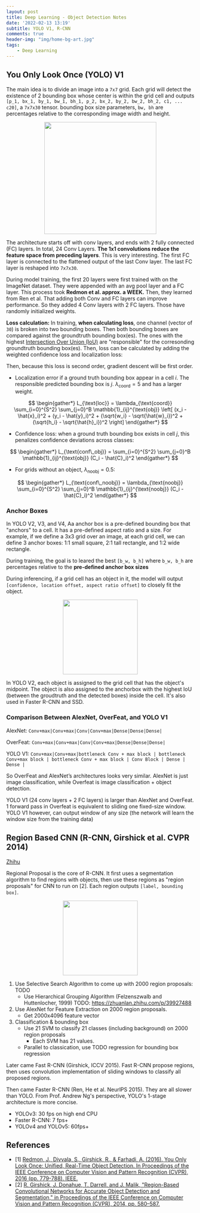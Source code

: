 ```yaml
---
layout: post
title: Deep Learning - Object Detection Notes
date: '2022-02-13 13:19'
subtitle: YOLO V1, R-CNN
comments: true
header-img: "img/home-bg-art.jpg"
tags:
    - Deep Learning
---
```


## You Only Look Once (YOLO) V1

The main idea is to divide an image into a `7x7` grid. Each grid will detect the existence of 2 bounding box whose center is within the grid cell and outputs `[p_1, bx_1, by_1, bw_1, bh_1, p_2, bx_2, by_2, bw_2, bh_2, c1, ... c20]`, a `7x7x30` tensor. bounding box size parameters, `bw, bh` are percentages relative to the corresponding image width and height. 

<div style="text-align: center;">
<p align="center">
    <figure>
        <img src="https://github.com/user-attachments/assets/482fc3dd-310c-4e0c-8ded-97f11c735f1f" height="300" alt=""/>
    </figure>
</p>
</div>

The architecture starts off with conv layers, and ends with 2 fully connected (FC) layers. In total, 24 Conv Layers. **The 1x1 convolutions reduce the feature space from preceding layers**. This is very interesting. The first FC layer is connected to the flattened output of the last Conv layer. The last FC layer is reshaped into `7x7x30`.

During model training, the first 20 layers were first trained with on the ImageNet dataset. They were appended with an avg pool layer and a FC layer. This process took **Redmon et al. approx. a WEEK.** Then, they learned from Ren et al. That adding both Conv and FC layers can improve performance. So they added 4 Conv layers with 2 FC layers. Those have randomly initialized weights.

**Loss calculation:** In training, **when calculating loss**, one channel (vector of `30`) is broken into two bounding boxes. Then both bounding boxes are compared against the groundtruth bounding box(es). The ones with the highest [Intersection Over Union (IoU)](../2021/2021-01-05-computer-vision-non-maximum-suppression.markdown) are "responsible" for the corresonding groundtruth bounding box(es). Then, loss can be calculated by adding the weighted confidence loss and localization loss:

Then, because this loss is second order, gradient descent will be first order.

- Localization error if a ground truth bounding box appear in a cell $i$. The responsible predicted bounding box is $j$.  $\lambda_{\text{coord}}=5$ and has a larger weight.

$$
\begin{gather*}
L_{\text{loc}} = \lambda_{\text{coord}} \sum_{i=0}^{S^2} \sum_{j=0}^B \mathbb{1}_{ij}^{\text{obj}} \left[ (x_i - \hat{x}_i)^2 + (y_i - \hat{y}_i)^2 + (\sqrt{w_i} - \sqrt{\hat{w}_i})^2 + (\sqrt{h_i} - \sqrt{\hat{h}_i})^2 \right]
\end{gather*}
$$

- Confidence loss: when a ground truth bounding box exists in cell $j$, this penalizes confidence deviations across classes:

$$
\begin{gather*}
L_{\text{conf\_obj}} = \sum_{i=0}^{S^2} \sum_{j=0}^B \mathbb{1}_{ij}^{\text{obj}} (C_i - \hat{C}_i)^2
\end{gather*}
$$

- For grids without an object, $\lambda_{\text{noobj}}=0.5$:

$$
\begin{gather*}
L_{\text{conf\_noobj}} = \lambda_{\text{noobj}} \sum_{i=0}^{S^2} \sum_{j=0}^B \mathbb{1}_{ij}^{\text{noobj}} (C_i - \hat{C}_i)^2
\end{gather*}
$$

### Anchor Boxes

In YOLO V2, V3, and V4, Aa anchor box is a pre-defined bounding box that "anchors" to a cell. It has a pre-defined aspect ratio and a size. For example, if we define a 3x3 grid over an image, at each grid cell, we can define 3 anchor boxes: 1:1 small square, 2:1 tall rectangle, and 1:2 wide rectangle. 

During training, the goal is to leared the best `[b_w, b_h]` where `b_w, b_h` are percentages relative to the **pre-defined anchor box sizes**

During inferencing, if a grid cell has an object in it, the model will output `[confidence, location offset, aspect ratio offset]` to closely fit the object.

<div style="text-align: center;">
<p align="center">
    <figure>
        <img src="https://github.com/user-attachments/assets/e8f06970-164d-4118-a623-f4d280e0f097" height="200" alt=""/>
    </figure>
</p>
</div>

In YOLO V2, each object is assigned to the grid cell that has the object's midpoint. The object is also assigned to the anchorbox with the highest IoU (between the groudtruth and the detected boxes) inside the cell. It's also used in Faster R-CNN and SSD. 

### Comparison Between AlexNet, OverFeat, and YOLO V1

AlexNet: `Conv+max|Conv+max|Conv|Conv+max|Dense|Dense|Dense|`

OverFeat: `Conv+max|Conv+max|Conv|Conv+max|Dense|Dense|Dense|`

YOLO V1: `Conv+max|Conv+max|bottleneck Conv + max block | bottleneck Conv+max block | bottleneck Conv + max block | Conv Block | Dense | Dense |`

So OverFeat and AlexNet’s architectures looks very similar. AlexNet is just image classification, while Overfeat is image classification + object detection.

YOLO V1 (24 conv layers + 2 FC layers) is larger than AlexNet and OverFeat. 1 forward pass in Overfeat is equivalent to sliding one fixed-size window. YOLO V1 however, can output window of any size (the network will learn the window size from the training data)

## Region Based CNN (R-CNN, Girshick et al. CVPR 2014)

[Zhihu](https://zhuanlan.zhihu.com/p/383167028)

Regional Proposal is the core of R-CNN. It first uses a segmentation algorithm to find regions with objects, then use these regions as "region proposals" for CNN to run on [2]. Each region outputs `[label, bounding box]`. 

<div style="text-align: center;">
<p align="center">
    <figure>
        <img src="https://github.com/user-attachments/assets/e48cefc4-d7b9-4bb2-9a03-5a8ecebeff45" height="200" alt=""/>
    </figure>
</p>
</div>

1. Use Selective Search Algorithm to come up with 2000 region proposals: TODO
    - Use Hierarchical Grouping Algorithm  (Felzenszwalb and Huttenlocher, 1999)
        TODO: https://zhuanlan.zhihu.com/p/39927488
2. Use AlexNet for Feature Extraction on 2000 region proposals.
    - Get 2000x4096 feature vector
3. Classification & bounding box
    - Use 21 SVM to classify 21 classes (including background) on 2000 region proposals
        - Each SVM has 21 values.
    - Parallel to classication, use TODO regression for bounding box regression

Later came Fast R-CNN (Girshick, ICCV 2015). Fast R-CNN propose regions, then uses convolution implementation of sliding windows to classify all proposed regions.

Then came Faster R-CNN (Ren, He et al. NeurlPS 2015). They are all slower than YOLO. From Prof. Andrew Ng's perspective, YOLO's 1-stage architecture is more concise.

- YOLOv3: 30 fps on high end CPU
- Faster R-CNN: 7 fps+
- YOLOv4 and YOLOv5: 60fps+

## References
- [1] [Redmon, J., Divvala, S., Girshick, R., & Farhadi, A. (2016). You Only Look Once: Unified, Real-Time Object Detection. In Proceedings of the IEEE Conference on Computer Vision and Pattern Recognition (CVPR), 2016 (pp. 779-788). IEEE.](https://arxiv.org/pdf/1506.02640)
- [2] [R. Girshick, J. Donahue, T. Darrell, and J. Malik, "Region-Based Convolutional Networks for Accurate Object Detection and Segmentation," in Proceedings of the IEEE Conference on Computer Vision and Pattern Recognition (CVPR), 2014, pp. 580–587.](https://www.cv-foundation.org/openaccess/content_cvpr_2014/papers/Girshick_Rich_Feature_Hierarchies_2014_CVPR_paper.pdf)
